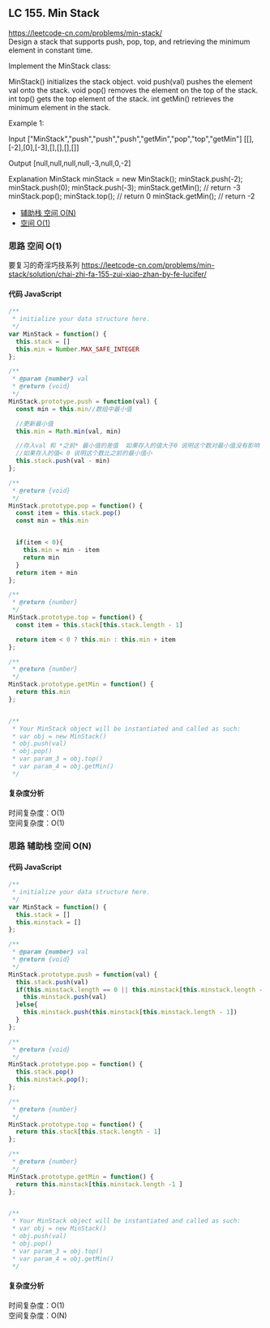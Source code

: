 ## LC 155. Min Stack

https://leetcode-cn.com/problems/min-stack/  
Design a stack that supports push, pop, top, and retrieving the minimum element in constant time.

Implement the MinStack class:

MinStack() initializes the stack object.
void push(val) pushes the element val onto the stack.
void pop() removes the element on the top of the stack.
int top() gets the top element of the stack.
int getMin() retrieves the minimum element in the stack.

Example 1:

Input
["MinStack","push","push","push","getMin","pop","top","getMin"]
[[],[-2],[0],[-3],[],[],[],[]]

Output
[null,null,null,null,-3,null,0,-2]

Explanation
MinStack minStack = new MinStack();
minStack.push(-2);
minStack.push(0);
minStack.push(-3);
minStack.getMin(); // return -3
minStack.pop();
minStack.top(); // return 0
minStack.getMin(); // return -2

- [辅助栈 空间 O(N)](<#思路-辅助栈-空间-O(N)>)
- [空间 O(1)](<#思路-空间-O(1)>)

### 思路 空间 O(1)

要复习的奇淫巧技系列
https://leetcode-cn.com/problems/min-stack/solution/chai-zhi-fa-155-zui-xiao-zhan-by-fe-lucifer/

#### 代码 JavaScript

```JavaScript
/**
 * initialize your data structure here.
 */
var MinStack = function() {
  this.stack = []
  this.min = Number.MAX_SAFE_INTEGER
};

/**
 * @param {number} val
 * @return {void}
 */
MinStack.prototype.push = function(val) {
  const min = this.min//数组中最小值

  //更新最小值
  this.min = Math.min(val, min)

  //存入val 和 *之前* 最小值的差值  如果存入的值大于0 说明这个数对最小值没有影响
  //如果存入的值< 0 说明这个数比之前的最小值小
  this.stack.push(val - min)
};

/**
 * @return {void}
 */
MinStack.prototype.pop = function() {
  const item = this.stack.pop()
  const min = this.min


  if(item < 0){
    this.min = min - item
    return min
  }
  return item + min
};

/**
 * @return {number}
 */
MinStack.prototype.top = function() {
  const item = this.stack[this.stack.length - 1]

  return item < 0 ? this.min : this.min + item
};

/**
 * @return {number}
 */
MinStack.prototype.getMin = function() {
  return this.min
};


/**
 * Your MinStack object will be instantiated and called as such:
 * var obj = new MinStack()
 * obj.push(val)
 * obj.pop()
 * var param_3 = obj.top()
 * var param_4 = obj.getMin()
 */

```

#### 复杂度分析

时间复杂度：O(1) </br>
空间复杂度：O(1)

### 思路 辅助栈 空间 O(N)

#### 代码 JavaScript

```JavaScript
/**
 * initialize your data structure here.
 */
var MinStack = function() {
  this.stack = []
  this.minstack = []
};

/**
 * @param {number} val
 * @return {void}
 */
MinStack.prototype.push = function(val) {
  this.stack.push(val)
  if(this.minstack.length == 0 || this.minstack[this.minstack.length - 1] > val){
    this.minstack.push(val)
  }else{
    this.minstack.push(this.minstack[this.minstack.length - 1])
  }
};

/**
 * @return {void}
 */
MinStack.prototype.pop = function() {
  this.stack.pop()
  this.minstack.pop();
};

/**
 * @return {number}
 */
MinStack.prototype.top = function() {
  return this.stack[this.stack.length - 1]
};

/**
 * @return {number}
 */
MinStack.prototype.getMin = function() {
  return this.minstack[this.minstack.length -1 ]
};


/**
 * Your MinStack object will be instantiated and called as such:
 * var obj = new MinStack()
 * obj.push(val)
 * obj.pop()
 * var param_3 = obj.top()
 * var param_4 = obj.getMin()
 */

```

#### 复杂度分析

时间复杂度：O(1) </br>
空间复杂度：O(N)
